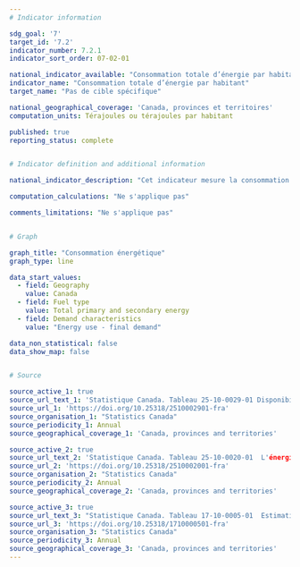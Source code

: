 ```yaml
---
# Indicator information 

sdg_goal: '7'
target_id: '7.2'
indicator_number: 7.2.1
indicator_sort_order: 07-02-01

national_indicator_available: "Consommation totale d’énergie par habitant"
indicator_name: "Consommation totale d’énergie par habitant"
target_name: "Pas de cible spécifique"

national_geographical_coverage: 'Canada, provinces et territoires'
computation_units: Térajoules ou térajoules par habitant

published: true
reporting_status: complete


# Indicator definition and additional information

national_indicator_description: "Cet indicateur mesure la consommation de différents types d'énergie, en térajoules ou en térajoules par habitant."

computation_calculations: "Ne s'applique pas"

comments_limitations: "Ne s'applique pas"


# Graph

graph_title: "Consommation énergétique"
graph_type: line

data_start_values:
  - field: Geography
    value: Canada
  - field: Fuel type
    value: Total primary and secondary energy
  - field: Demand characteristics
    value: "Energy use - final demand"

data_non_statistical: false
data_show_map: false


# Source

source_active_1: true
source_url_text_1: 'Statistique Canada. Tableau 25-10-0029-01 Disponibilité et écoulement d'énergie primaire et secondaire en térajoules, annuel'
source_url_1: 'https://doi.org/10.25318/2510002901-fra'
source_organisation_1: "Statistics Canada"
source_periodicity_1: Annual
source_geographical_coverage_1: 'Canada, provinces and territories'

source_active_2: true
source_url_text_2: 'Statistique Canada. Tableau 25-10-0020-01  L'énergie électrique, production annuelle selon la classe de producteur d'électricité'
source_url_2: 'https://doi.org/10.25318/2510002001-fra'
source_organisation_2: "Statistics Canada"
source_periodicity_2: Annual
source_geographical_coverage_2: 'Canada, provinces and territories'

source_active_3: true
source_url_text_3: "Statistique Canada. Tableau 17-10-0005-01  Estimations de la population au 1er juillet, par âge et sexe"
source_url_3: 'https://doi.org/10.25318/1710000501-fra'
source_organisation_3: "Statistics Canada"
source_periodicity_3: Annual
source_geographical_coverage_3: 'Canada, provinces and territories'
---
```

